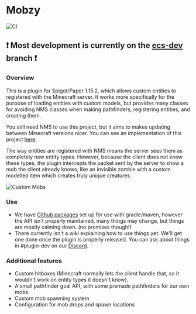 # Mobzy

![CI](https://github.com/MineInAbyss/Mobzy/workflows/Java%20CI/badge.svg)

## :exclamation: Most development is currently on the [ecs-dev](https://github.com/MineInAbyss/Mobzy/tree/ecs-dev) branch :exclamation:
### Overview

This is a plugin for Spigot/Paper 1.15.2, which allows custom entities to registered with the Minecraft server. It works more specifically for the purpose of loading  entities with custom models, but provides many classes for avoiding NMS classes when making pathfinders, registering entities, and creating them.

You still need NMS to use this project, but it aims to makes updating between Minecraft versions nicer. You can see an implementation of this project [here](https://github.com/MineInAbyss/AbyssalCreatures).

The way entities are registered with NMS means the server sees them as completely new entity types. However, because the client does not know these types, the plugin intercepts the packet sent by the server to show a mob the client already knows, like an invisible zombie with a custom modelled item which creates truly unique creatures:

![Custom Mobs](https://media.discordapp.net/attachments/464678554681081856/625036159772524582/2019-09-21_19.39.27.png?width=1210&height=681)

### Use

- We have [Github packages](https://github.com/MineInAbyss/Mobzy/packages) set up for use with gradle/maven, however the API isn't properly maintained, many things may change, but things are mostly calming down. (no promises though!)
- There currently isn't a wiki explaining how to use things yet. We'll get one done once the plugin is properly released. You can ask about things in #plugin-dev on our [Discord](https://discord.gg/QXPCk2y).

### Additional features

- Custom hitboxes (Minecraft normally lets the client handle that, so it wouldn't work on entity types it doesn't know).
- A small pathfinder goal API, with some premade pathfinders for our own mobs.
- Custom mob spawning system
- Configuration for mob drops and spawn locations
